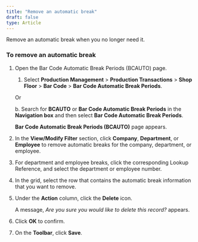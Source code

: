 ```yaml
---
title: "Remove an automatic break"
draft: false
type: Article
---
```


Remove an automatic break when you no longer need it.

### To remove an automatic break

1. Open the Bar Code Automatic Break Periods (BCAUTO) page.

    1. Select **Production Management** > **Production Transactions** > **Shop Floor** > **Bar Code** > **Bar Code Automatic Break Periods**.

    Or

    b. Search for **BCAUTO** or **Bar Code Automatic Break Periods** in the **Navigation box** and then select **Bar Code Automatic Break Periods**.

    **Bar Code Automatic Break Periods (BCAUTO)** page appears.

2. In the **View/Modify Filter** section, click **Company**, **Department**, or **Employee** to remove automatic breaks for the company, department, or employee.

3. For department and employee breaks, click the corresponding Lookup Reference, and select the department or employee number.

4. In the grid, select the row that contains the automatic break information that you want to remove.

5. Under the **Action** column, click the **Delete** icon.

    A message, *Are you sure you would like to delete this record?* appears.

6. Click **OK** to confirm.

7. On the **Toolbar**, click **Save**.

​